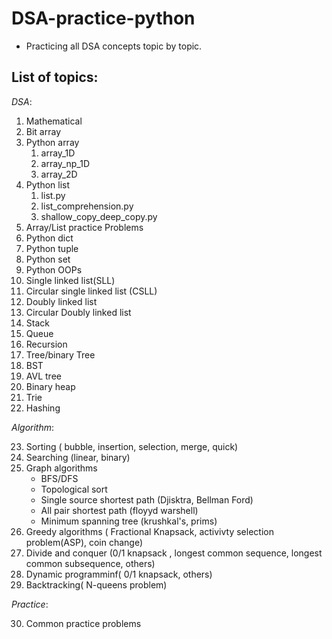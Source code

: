 # DSA-practice-python

- Practicing all DSA concepts topic by topic.

## **List of topics**:

_DSA_:

1. Mathematical
2. Bit array
3. Python array
   1. array_1D
   2. array_np_1D
   3. array_2D
4. Python list
   1. list.py
   2. list_comprehension.py
   3. shallow_copy_deep_copy.py
5. Array/List practice Problems
6. Python dict
7. Python tuple
8. Python set
9. Python OOPs
10. Single linked list(SLL)
11. Circular single linked list (CSLL)
12. Doubly linked list
13. Circular Doubly linked list
14. Stack
15. Queue
16. Recursion
17. Tree/binary Tree
18. BST
19. AVL tree
20. Binary heap
21. Trie
22. Hashing

_Algorithm_:

23. Sorting ( bubble, insertion, selection, merge, quick)
24. Searching (linear, binary)
25. Graph algorithms
    - BFS/DFS
    - Topological sort
    - Single source shortest path (Djisktra, Bellman Ford)
    - All pair shortest path (floyyd warshell)
    - Minimum spanning tree (krushkal's, prims)
26. Greedy algorithms ( Fractional Knapsack, activivty selection problem(ASP), coin change)
27. Divide and conquer (0/1 knapsack , longest common sequence, longest common subsequence, others)
28. Dynamic programminf( 0/1 knapsack, others)
29. Backtracking( N-queens problem)

_Practice_:

30. Common practice problems
